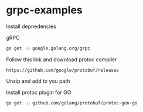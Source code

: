 # grpc-examples

Install depnedencies

gRPC

```bash
go get -u google.golang.org/grpc
```

Follow this link and download protoc compiler

`https://github.com/google/protobuf/releases`

Unzip and add to you path

Install protoc plugin for GO

```bash
go get -u github.com/golang/protobuf/protoc-gen-go
```